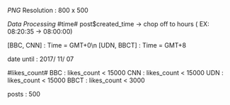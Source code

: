 *PNG*
  Resolution : 800 x 500


*Data Processing*
  #time#
  post$created_time -> chop off to hours ( EX: 08:20:35 -> 08:00:00)

  [BBC, CNN] : Time = GMT+0\n
  [UDN, BBCT] : Time = GMT+8
  
  date until : 2017/ 11/ 07
  
  #likes_count#
  BBC : likes_count < 15000
  CNN : likes_count < 15000
  UDN : likes_count < 15000
  BBCT : likes_count < 3000
  
  posts : 500
